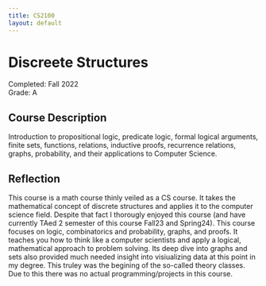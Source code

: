 ```yaml
---
title: CS2100
layout: default
---
```


# Discreete Structures

Completed: Fall 2022\
Grade: A

## Course Description

Introduction to propositional logic, predicate logic, formal logical arguments,
finite sets, functions, relations, inductive proofs, recurrence relations,
graphs, probability, and their applications to Computer Science.

## Reflection

This course is a math course thinly veiled as a CS course. It takes the
mathematical concept of discrete structures and applies it to the computer
science field. Despite that fact I thorougly enjoyed this course (and have
currently TAed 2 semester of this course Fall23 and Spring24). This course
focuses on logic, combinatorics and probability, graphs, and proofs. It teaches
you how to think like a computer scientists and apply a logical, mathematical
approach to problem solving. Its deep dive into graphs and sets also provided
much needed insight into visiualizing data at this point in my degree. This
truley was the begining of the so-called theory classes. Due to this there was
no actual programming/projects in this course.
